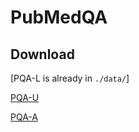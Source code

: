 # PubMedQA

## Download
[PQA-L is already in `./data/`]

[PQA-U](https://drive.google.com/open?id=1RsGLINVce-0GsDkCLDuLZmoLuzfmoCuQ)

[PQA-A](https://drive.google.com/open?id=15v1x6aQDlZymaHGP7cZJZZYFfeJt2NdS)
